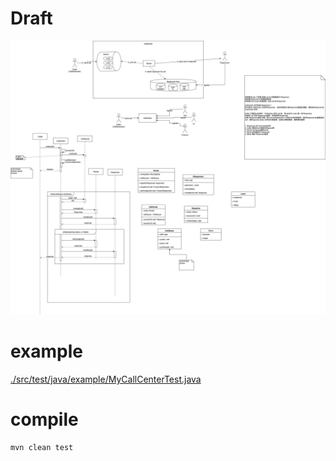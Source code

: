 # Draft
![](Callcenter.png)

# example
[./src/test/java/example/MyCallCenterTest.java](./src/test/java/example/MyCallCenterTest.java)


# compile  
```
mvn clean test
```